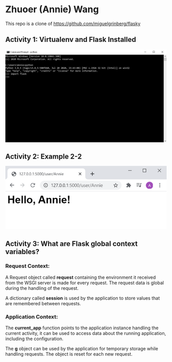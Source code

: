 # Zhuoer (Annie) Wang
This repo is a clone of https://github.com/miguelgrinberg/flasky

## Activity 1: Virtualenv and Flask Installed
![Alt text](./Import-Flask.png?raw=true)

## Activity 2: Example 2-2 
![Alt text](./Hello-Annie.png?raw=true)

## Activity 3: What are Flask global context variables?
### Request Context: 

A Request object called **request** containing the environment it received from the WSGI server is made for every request. The request data is global during the handling of the request.

A dictionary called **session** is used by the application to store values that are remembered between requests.

### Application Context: 

The **current_app** function points to the application instance handling the current activity, it can be used to access data about the running application, including the configuration.

The **g** object can be used by the application for temporary storage while handling requests. The object is reset for each new request.
